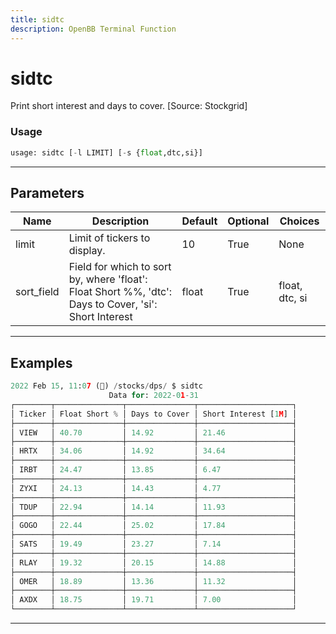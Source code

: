 ```yaml
---
title: sidtc
description: OpenBB Terminal Function
---
```


# sidtc

Print short interest and days to cover. [Source: Stockgrid]

### Usage

```python
usage: sidtc [-l LIMIT] [-s {float,dtc,si}]
```

---

## Parameters

| Name | Description | Default | Optional | Choices |
| ---- | ----------- | ------- | -------- | ------- |
| limit | Limit of tickers to display. | 10 | True | None |
| sort_field | Field for which to sort by, where 'float': Float Short %%, 'dtc': Days to Cover, 'si': Short Interest | float | True | float, dtc, si |


---

## Examples

```python
2022 Feb 15, 11:07 (🦋) /stocks/dps/ $ sidtc
                      Data for: 2022-01-31
┌────────┬───────────────┬───────────────┬─────────────────────┐
│ Ticker │ Float Short % │ Days to Cover │ Short Interest [1M] │
├────────┼───────────────┼───────────────┼─────────────────────┤
│ VIEW   │ 40.70         │ 14.92         │ 21.46               │
├────────┼───────────────┼───────────────┼─────────────────────┤
│ HRTX   │ 34.06         │ 14.92         │ 34.64               │
├────────┼───────────────┼───────────────┼─────────────────────┤
│ IRBT   │ 24.47         │ 13.85         │ 6.47                │
├────────┼───────────────┼───────────────┼─────────────────────┤
│ ZYXI   │ 24.13         │ 14.43         │ 4.77                │
├────────┼───────────────┼───────────────┼─────────────────────┤
│ TDUP   │ 22.94         │ 14.14         │ 11.93               │
├────────┼───────────────┼───────────────┼─────────────────────┤
│ GOGO   │ 22.44         │ 25.02         │ 17.84               │
├────────┼───────────────┼───────────────┼─────────────────────┤
│ SATS   │ 19.49         │ 23.27         │ 7.14                │
├────────┼───────────────┼───────────────┼─────────────────────┤
│ RLAY   │ 19.32         │ 20.15         │ 14.88               │
├────────┼───────────────┼───────────────┼─────────────────────┤
│ OMER   │ 18.89         │ 13.36         │ 11.32               │
├────────┼───────────────┼───────────────┼─────────────────────┤
│ AXDX   │ 18.75         │ 19.71         │ 7.00                │
└────────┴───────────────┴───────────────┴─────────────────────┘
```
---
